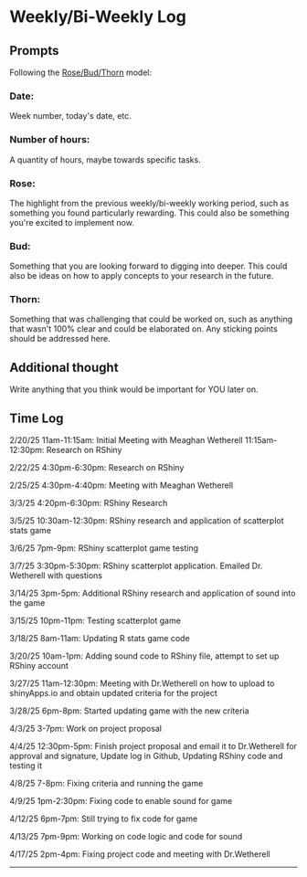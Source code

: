 # Weekly/Bi-Weekly Log

## Prompts
Following the [Rose/Bud/Thorn](https://www.panoramaed.com/blog/rose-bud-thorn-activity-and-worksheet#:~:text=%22Rose%2C%20Bud%2C%20Thorn%22%20is%20a%20mindful%20design%2D,day%2C%20week%2C%20or%20month.) model:

### Date: 
Week number, today's date, etc. 


### Number of hours: 
A quantity of hours, maybe towards specific tasks. 

### Rose:
The highlight from the previous weekly/bi-weekly working period, such as something you found particularly rewarding. This could also be something you're excited to implement now.

### Bud: 
Something that you are looking forward to digging into deeper. This could also be ideas on how to apply concepts to your research in the future. 

### Thorn: 
Something that was challenging that could be worked on, such as anything that wasn't 100% clear and could be elaborated on. Any sticking points should be addressed here. 

## Additional thought
Write anything that you think would be important for YOU later on.




## Time Log
2/20/25
11am-11:15am: Initial Meeting with Meaghan Wetherell
11:15am-12:30pm: Research on RShiny

2/22/25
4:30pm-6:30pm: Research on RShiny

2/25/25
4:30pm-4:40pm: Meeting with Meaghan Wetherell

3/3/25
4:20pm-6:30pm: RShiny Research

3/5/25
10:30am-12:30pm: RShiny research and application of scatterplot stats game

3/6/25
7pm-9pm: RShiny scatterplot game testing

3/7/25
3:30pm-5:30pm: RShiny scatterplot application. Emailed Dr. Wetherell with questions

3/14/25
3pm-5pm: Additional RShiny research and application of sound into the game

3/15/25
10pm-11pm: Testing scatterplot game

3/18/25
8am-11am: Updating R stats game code

3/20/25
10am-1pm: Adding sound code to RShiny file, attempt to set up RShiny account

3/27/25
11am-12:30pm: Meeting with Dr.Wetherell on how to upload to shinyApps.io and obtain updated criteria for the project

3/28/25
6pm-8pm: Started updating game with the new criteria 

4/3/25
3-7pm: Work on project proposal

4/4/25
12:30pm-5pm: Finish project proposal and email it to Dr.Wetherell for approval and signature, Update log in Github, Updating RShiny code and testing it

4/8/25
7-8pm: Fixing criteria and running the game

4/9/25
1pm-2:30pm: Fixing code to enable sound for game

4/12/25
6pm-7pm: Still trying to fix code for game

4/13/25
7pm-9pm: Working on code logic and code for sound

4/17/25
2pm-4pm: Fixing project code and meeting with Dr.Wetherell

---

